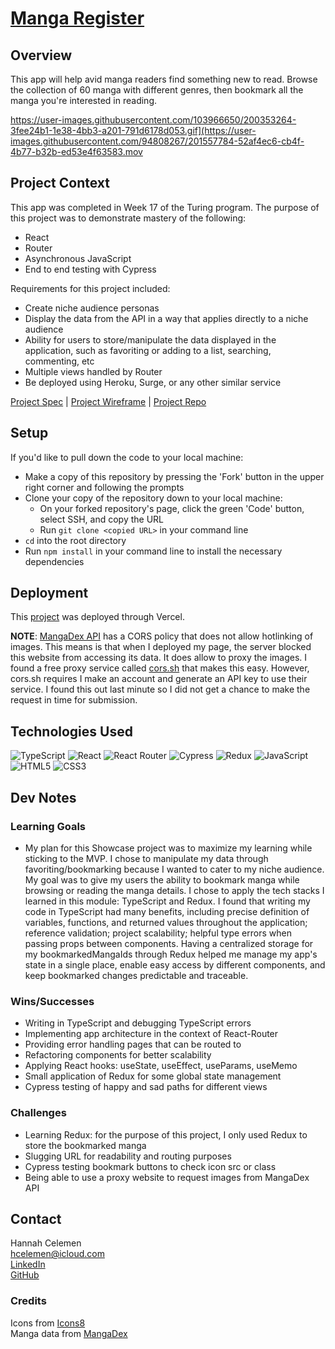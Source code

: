 # [Manga Register](https://github.com/ohClaire/Manga-Register)

## Overview
This app will help avid manga readers find something new to read. Browse the collection of 60 manga with different genres, then bookmark all the manga you're interested in reading.

https://user-images.githubusercontent.com/103966650/200353264-3fee24b1-1e38-4bb3-a201-791d6178d053.gif](https://user-images.githubusercontent.com/94808267/201557784-52af4ec6-cb4f-4b77-b32b-ed53e4f63583.mov


## Project Context

This app was completed in Week 17 of the Turing program. The purpose of this project was to demonstrate mastery of the following:
- React
- Router
- Asynchronous JavaScript
- End to end testing with Cypress

Requirements for this project included:
- Create niche audience personas 
- Display the data from the API in a way that applies directly to a niche audience
- Ability for users to store/manipulate the data displayed in the application, such as favoriting or adding to a list, searching, commenting, etc
- Multiple views handled by Router
- Be deployed using Heroku, Surge, or any other similar service


[Project Spec](https://frontend.turing.edu/projects/module-3/showcase.html) | [Project Wireframe](https://www.figma.com/file/tIuRIM9rb6eq8gWRGrhr07/Showcase-Solo-Proj?node-id=0%3A1) | [Project Repo](https://github.com/ohClaire/Manga-Register)

## Setup
If you'd like to pull down the code to your local machine:

- Make a copy of this repository by pressing the 'Fork' button in the upper right corner and following the prompts
- Clone your copy of the repository down to your local machine:
  - On your forked repository's page, click the green 'Code' button, select SSH, and copy the URL
  - Run `git clone <copied URL>` in your command line
- `cd` into the root directory
- Run `npm install` in your command line to install the necessary dependencies

## Deployment
This [project](https://manga-register.vercel.app/) was deployed through Vercel.

**NOTE**: [MangaDex API](https://api.mangadex.org/docs/guide/get-chapters/#request-3) has a CORS policy that does not allow hotlinking of images. This means is that when I deployed my page, the server blocked this website from accessing its data. It does allow to proxy the images. I found a free proxy service called [cors.sh](https://cors.sh/) that makes this easy. However, cors.sh requires I make an account and generate an API key to use their service. I found this out last minute so I did not get a chance to make the request in time for submission.

## Technologies Used
![TypeScript](https://img.shields.io/badge/TypeScript-007ACC?style=for-the-badge&logo=typescript&logoColor=white)
![React](https://img.shields.io/badge/React-20232A?style=for-the-badge&logo=react&logoColor=61DAFB)
![React Router](https://img.shields.io/badge/React_Router-CA4245?style=for-the-badge&logo=react-router&logoColor=white)
![Cypress](https://img.shields.io/badge/Cypress-17202C?style=for-the-badge&logo=cypress&logoColor=white)
![Redux](https://img.shields.io/badge/Redux-593D88?style=for-the-badge&logo=redux&logoColor=white)
![JavaScript](https://img.shields.io/badge/javascript-%23323330.svg?style=for-the-badge&logo=javascript&logoColor=%23F7DF1E)
![HTML5](https://img.shields.io/badge/html5-%23E34F26.svg?style=for-the-badge&logo=html5&logoColor=white)
![CSS3](https://img.shields.io/badge/css3-%231572B6.svg?style=for-the-badge&logo=css3&logoColor=white)

## Dev Notes
### Learning Goals
- My plan for this Showcase project was to maximize my learning while sticking to the MVP. I chose to manipulate my data through favoriting/bookmarking because I wanted to cater to my niche audience. My goal was to give my users the ability to bookmark manga while browsing or reading the manga details. I chose to apply the tech stacks I learned in this module: TypeScript and Redux. I found that writing my code in TypeScript had many benefits, including precise definition of variables, functions, and returned values throughout the application; reference validation; project scalability; helpful type errors when passing props between components. Having a centralized storage for my bookmarkedMangaIds through Redux helped me manage my app's state in a single place, enable easy access by different components, and keep bookmarked changes predictable and traceable.  

### Wins/Successes
- Writing in TypeScript and debugging TypeScript errors
- Implementing app architecture in the context of React-Router
- Providing error handling pages that can be routed to
- Refactoring components for better scalability
- Applying React hooks: useState, useEffect, useParams, useMemo
- Small application of Redux for some global state management
- Cypress testing of happy and sad paths for different views

### Challenges
- Learning Redux: for the purpose of this project, I only used Redux to store the bookmarked manga
- Slugging URL for readability and routing purposes 
- Cypress testing bookmark buttons to check icon src or class
- Being able to use a proxy website to request images from MangaDex API

## Contact
Hannah Celemen<br>
hcelemen@icloud.com<br>
[LinkedIn](https://www.linkedin.com/in/hannah-celemen/)<br>
[GitHub](https://github.com/ohClaire)

### Credits
Icons from [Icons8](https://icons8.com/)<br>
Manga data from [MangaDex](https://api.mangadex.org/docs/)

